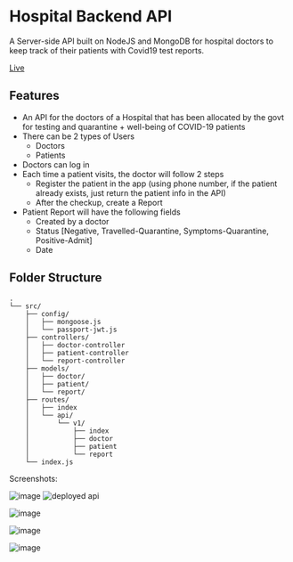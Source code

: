 # Hospital Backend API

A Server-side API built on NodeJS and MongoDB for hospital doctors to keep track of their patients with Covid19 test reports.

[Live](https://itchy-parka-hare.cyclic.app/)

## Features

- An API for the doctors of a Hospital that has been allocated by the govt for testing and quarantine + well-being of COVID-19 patients
- There can be 2 types of Users
  - Doctors
  - Patients
- Doctors can log in
- Each time a patient visits, the doctor will follow 2 steps
  - Register the patient in the app (using phone number, if the patient already exists, just
    return the patient info in the API)
  - After the checkup, create a Report
- Patient Report will have the following fields
  - Created by a doctor
  - Status [Negative, Travelled-Quarantine, Symptoms-Quarantine, Positive-Admit]
  - Date

## Folder Structure

```
.
└── src/
    ├── config/
    │   ├── mongoose.js
    │   └── passport-jwt.js
    ├── controllers/
    │   ├── doctor-controller
    │   ├── patient-controller
    │   └── report-controller
    ├── models/
    │   ├── doctor/
    │   ├── patient/
    │   └── report/
    ├── routes/
    │   ├── index
    │   └── api/
    │       └── v1/
    │           ├── index
    │           ├── doctor
    │           ├── patient
    │           └── report
    └── index.js

```

Screenshots:

![image](![image](https://github.com/Gaurav8757/hospital-api/assets/94515205/bc8a4eb7-abb5-40cf-ba9a-9d86794078df)
)
![deployed api](https://github.com/Gaurav8757/hospital-api/assets/94515205/3002c14b-732f-46f8-a92f-2f311fbb4e78)

![image](![image](https://github.com/Gaurav8757/hospital-api/assets/94515205/fc1d38ac-53c5-42ac-8ed2-28154019f50f)
)

![image](![image](https://github.com/Gaurav8757/hospital-api/assets/94515205/ed057577-4453-43fe-90a4-cd28e5faa8f6)
)

![image](![image](https://github.com/Gaurav8757/hospital-api/assets/94515205/e384cac2-c1c6-4c18-9fc7-1307200344cf)
)
